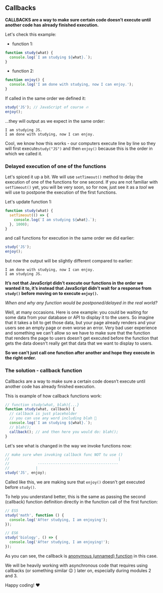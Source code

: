 ## Callbacks

**CALLBACKS are a way to make sure certain code doesn’t execute until another code has already finished execution.**

Let's check this example:

- function 1:

```jsx
function study(what) {
  console.log(`I am studying ${what}.`);
}
```

- function 2:

```jsx
function enjoy() {
  console.log('I am done with studying, now I can enjoy.');
}
```

If called in the same order we defined it:

```jsx
study('JS'); // JavaScript of course 🔥
enjoy();
```

...they will output as we expect in the same order:

```
I am studying JS.
I am done with studying, now I can enjoy.
```

Cool, we know how this works - our computers execute line by line so they will first execute`study("JS")` and then `enjoy()` because this is the order in which we called it.

### Delayed execution of one of the functions

Let's spiced it up a bit. We will use `setTimeout()` method to delay the execution of one of the functions for one second. If you are not familiar with `setTimeout()` yet, you will be very soon, so for now, just see it as a _tool_ we will use to postpone the execution of the first functions.

Let's update function 1:

```jsx
function study(what) {
  setTimeout(() => {
    console.log(`I am studying ${what}.`);
  }, 1000);
}
```

and call functions for execution in the same order we did earlier:

```jsx
study('JS');
enjoy();
```

but now the output will be slightly different compared to earlier:

```
I am done with studying, now I can enjoy.
I am studying JS.
```

**It’s not that JavaScript didn’t execute our functions in the order we wanted it to, it’s instead that JavaScript didn’t wait for a response from `study()` before moving on to execute `enjoy()`.**

_When and why any function would be postponed/delayed in the real world?_

Well, at many occasions. Here is one example: you could be waiting for some data from your database or API to display it to the users. So imagine that it takes a bit to get those data, but your page already renders and your users see an empty page or even worse an error. Very bad user experience and something we can't allow so we have to make sure that the function that renders the page to users doesn't get executed before the function that gets the data doesn't really get that data that we want to display to users.

**So we can't just call one function after another and hope they execute in the right order.**

### The solution - callback function

Callbacks are a way to make sure a certain code doesn’t execute until another code has already finished execution.

This is example of how callback functions work:

```jsx
// function study(what, blah){...}
function study(what, callback) {
  // callback is just placeholder
  // you can use any word including blah 🎃
  console.log(`I am studying ${what}.`);
  // blah();
  callback(); // and then here you would do: blah();
}
```

Let's see what is changed in the way we invoke functions now:

```jsx
// make sure when invoking callback func NOT tu use ()
//                                                  |
//             -------------------------------------
//            |
study('JS', enjoy);
```

Called like this, we are making sure that `enjoy()` doesn't get executed before `study()`.

To help you understand better, this is the same as passing the second (callback) function definition directly in the function call of the first function:

```jsx
// ES5
study('math', function () {
  console.log('After studying, I am enjoying');
});

// ES6
study('biology', () => {
  console.log('After studying, I am enjoying!');
});
```

As you can see, the callback is [anonymous (unnamed) function](https://blog.scottlogic.com/2011/06/10/javascript-anonymous-functions.html) in this case.

We will be heavily working with asynchronous code that requires using callbacks (or something similar :wink: ) later on, especially during modules 2 and 3.

Happy coding! :heart:
